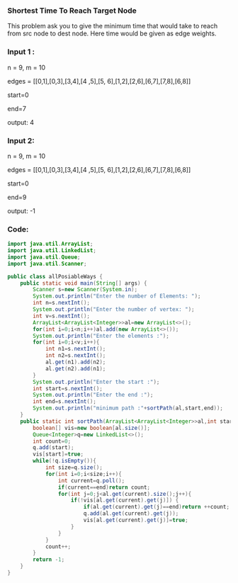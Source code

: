 ### Shortest Time To Reach Target Node
This problem ask you to give the minimum time that would take to
reach from src node to dest node. Here time would be given as edge
weights.
### Input 1 :
n = 9, m = 10

edges = [[0,1],[0,3],[3,4],[4 ,5],[5, 6],[1,2],[2,6],[6,7],[7,8],[6,8]]

start=0

end=7

output: 4
### Input 2:
n = 9, m = 10

edges = [[0,1],[0,3],[3,4],[4 ,5],[5, 6],[1,2],[2,6],[6,7],[7,8],[6,8]]

start=0

end=9

output: -1

### Code:
``` java
import java.util.ArrayList;
import java.util.LinkedList;
import java.util.Queue;
import java.util.Scanner;

public class allPosiableWays {
    public static void main(String[] args) {
        Scanner s=new Scanner(System.in);
        System.out.println("Enter the number of Elements: ");
        int n=s.nextInt();
        System.out.println("Enter the number of vertex: ");
        int v=s.nextInt();
        ArrayList<ArrayList<Integer>>al=new ArrayList<>();
        for(int i=0;i<n;i++)al.add(new ArrayList<>());
        System.out.println("Enter the elements :");
        for(int i=0;i<v;i++){
            int n1=s.nextInt();
            int n2=s.nextInt();
            al.get(n1).add(n2);
            al.get(n2).add(n1);
        }
        System.out.println("Enter the start :");
        int start=s.nextInt();
        System.out.println("Enter the end :");
        int end=s.nextInt();
        System.out.println("minimum path :"+sortPath(al,start,end));
    }
    public static int sortPath(ArrayList<ArrayList<Integer>>al,int start,int end){
        boolean[] vis=new boolean[al.size()];
        Queue<Integer>q=new LinkedList<>();
        int count=0;
        q.add(start);
        vis[start]=true;
        while(!q.isEmpty()){
            int size=q.size();
            for(int i=0;i<size;i++){
                int current=q.poll();
                if(current==end)return count;
                for(int j=0;j<al.get(current).size();j++){
                    if(!vis[al.get(current).get(j)]) {
                        if(al.get(current).get(j)==end)return ++count;
                        q.add(al.get(current).get(j));
                        vis[al.get(current).get(j)]=true;
                    }
                }
            }
            count++;
        }
        return -1;
    }
}

```
